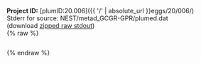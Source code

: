 **Project ID:** [plumID:20.006]({{ '/' | absolute_url }}eggs/20/006/)  
Stderr for source:  NEST/metad_GCGR-GPR/plumed.dat   
(download [zipped raw stdout](plumed.dat.plumed_master.stdout.txt.zip))  
{% raw %}
<pre>
</pre>
{% endraw %}
